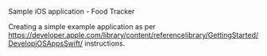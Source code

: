 Sample iOS application - Food Tracker

Creating a simple example application as per https://developer.apple.com/library/content/referencelibrary/GettingStarted/DevelopiOSAppsSwift/ instructions. 